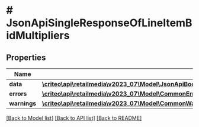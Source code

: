 # # JsonApiSingleResponseOfLineItemBidMultipliers

## Properties

Name | Type | Description | Notes
------------ | ------------- | ------------- | -------------
**data** | [**\criteo\api\retailmedia\v2023_07\Model\JsonApiBodyWithIdOfInt64AndLineItemBidMultipliersAndLineItemBidMultipliers**](JsonApiBodyWithIdOfInt64AndLineItemBidMultipliersAndLineItemBidMultipliers.md) |  |
**errors** | [**\criteo\api\retailmedia\v2023_07\Model\CommonError[]**](CommonError.md) |  | [optional]
**warnings** | [**\criteo\api\retailmedia\v2023_07\Model\CommonWarning[]**](CommonWarning.md) |  | [optional]

[[Back to Model list]](../../README.md#models) [[Back to API list]](../../README.md#endpoints) [[Back to README]](../../README.md)
